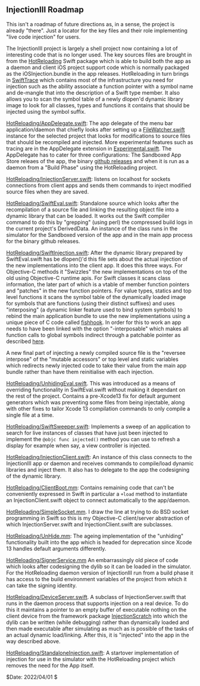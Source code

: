 
## InjectionIII Roadmap

This isn't a roadmap of future directions as, in a sense, the project is already "there".
Just a locator for the key files and their role implementing "live code injection" for users.

The InjectionIII project is largely a shell project now containing a lot of interesting code 
that is no longer used. The key sources files are brought in from the [HotReloading](https://github.com/johnno1962/HotReloading) Swift package which
is able to build both the app as a daemon and client iOS project support code 
which is normally packaged as the iOSInjection.bundle in the app releases.
HotReloading in turn brings in [SwiftTrace](https://github.com/johnno1962/SwiftTrace)
which contains most of the infrastructure you need for injection such as the ability
associate a function pointer with a symbol name and de-mangle that into the description
of a Swift type member. It also allows you to scan the symbol table of a newly dlopen'd 
dynamic library image to look for all classes, types and functions it contains that should 
be injected using the symbol suffix.

[HotReloading/AppDelegate.swift](https://github.com/johnno1962/HotReloading/blob/main/Sources/injectiond/AppDelegate.swift): The app delegate of the menu bar application/daemon that chiefly looks after setting up a [FileWatcher.swift](https://github.com/johnno1962/HotReloading/blob/main/Sources/injectiond/FileWatcher.swift) instance
 for the selected project that looks for modifications to source files that should be recompiled 
 and injected. More experimental features such as tracing are in the AppDelegate extension in
 [Experimental.swift](https://github.com/johnno1962/HotReloading/blob/main/Sources/injectiond/Experimental.swift).
 The AppDelegate has to cater for three configurations: The Sandboxed App Store
 releaes of the app, the binary [github releases](https://github.com/johnno1962/InjectionIII/releases)
 and when it is run as a daemon from a "Build Phase" using the HotReloading project.

[HotReloading/InjectionServer.swift](https://github.com/johnno1962/HotReloading/blob/main/Sources/injectiond/InjectionServer.swift): listens
on localhost for sockets connections from client apps and sends them commands to inject 
modified source files when they are saved.

[HotReloading/SwiftEval.swift](https://github.com/johnno1962/HotReloading/blob/main/Sources/HotReloading/SwiftEval.swift): Standalone
source which looks after the recompilation of a source file and linking the resulting object file 
into a dynamic  library that can be loaded. It works out the Swift compiler command to do 
this by "grepping" (using perl) the compressed build logs in the current project's DerivedData. 
An instance of the class runs in the simulator for the Sandboxed version of the app and in the 
main app process for the binary github releases.

[HotReloading/SwiftInjection.swift](https://github.com/johnno1962/HotReloading/blob/main/Sources/HotReloading/SwiftInjection.swift): After
the dynamic library prepared by SwiftEval.swift has be dlopen()'d this file sets about the actual
injection of the new implementations into the client app. It does this three ways. For 
Objective-C methods it "Swizzles" the new implementations on top of the old using
Objective-C runtime apis. For Swift classes it scans class information, the later
part of which is a vtable of member function pointers and "patches" in the new function
pointers. For value types, statics and top level functions it scans the symbol table of the
dynamically loaded image for symbols that are functions (using their distinct suffixes) and 
uses "interposing" (a dynamic linker feature used to bind system symbols) to rebind the 
main application bundle to use the new implementations using a unique piece of C code
called [fishhook](https://github.com/johnno1962/fishhook). In order for this to work an app 
needs to have been linked with the option "-interposable" which makes all function calls to 
global symbols indirect through a patchable pointer as described
[here](https://www.mikeash.com/pyblog/friday-qa-2012-11-09-dyld-dynamic-linking-on-os-x.html).

A new final part of injecting a newly compiled source file is the "reversee interpose" of the
"mutable accessors" or top level and static variables which redirects newly injected code to 
take their value from the main app bundle rather than have them reinitialise with each injection.

[HotReloading/UnhidingEval.swift](https://github.com/johnno1962/HotReloading/blob/main/Sources/HotReloading/UnhidingEval.swift). This was introduced as a means of overriding functionality in SwiftEval.swift without making it
dependant on the rest of the project. Contains a pre-Xcode13 fix for default argument
generators which was preventing some files from being injectable, along with other
fixes to tailor Xcode 13 compilation commands to only compile a single file at a time.

[HotReloading/SwiftSweeper.swift](https://github.com/johnno1962/HotReloading/blob/main/Sources/HotReloading/SwiftSweeper.swift): Implements 
a sweep of an application to search for live instances of classes that have just been injected
to implement the `@objc func injected()` method you can use to refresh a display for
example when say, a view controller is injected.

[HotReloading/InjectionClient.swift](https://github.com/johnno1962/HotReloading/blob/main/Sources/HotReloading/InjectionClient.swift): An
instance of this class connects to the InjectionIII app or daemon and receives commands
to compile/load dynamic libraries and inject them. It also has to delegate to the app
the codesigning of the dynamic library.

[HotReloading/ClientBoot.mm](https://github.com/johnno1962/HotReloading/blob/main/Sources/HotReloadingGuts/ClientBoot.mm): Contains
remaining code that can't be conveniently expressed in Swift in particular a `+load` method
to instantiate an InjectionClient.swift object to connect automatically to the app/daemon.

[HotReloading/SimpleSocket.mm](https://github.com/johnno1962/HotReloading/blob/main/Sources/HotReloadingGuts/SimpleSocket.mm). I
draw the line at trying to do BSD socket programming in Swift so this is my Objective-C
client/server abstraction of which InjectionServer.swift and InjectionClient.swift are subclasses.

[HotReloading/UnHide.mm](https://github.com/johnno1962/HotReloading/blob/main/Sources/HotReloadingGuts/Unhide.mm): The ageing
implementation of the "unhiding" functionality built into the app which is headed for
deprecation since Xcode 13 handles default arguments differently.

[HotReloading/SignerService.mm](https://github.com/johnno1962/HotReloading/blob/main/Sources/injectiondGuts/SignerService.m) An
embarrassingly old piece of code which looks after codesigning the dylib so it can be loaded
in the simulator. For the HotReloading daemon version of InjectionIII run from a build phase
it has access to the build environment variables of the project from which it can take the
signing identity.

[HotReloading/DeviceServer.swift](https://github.com/johnno1962/HotReloading/blob/main/Sources/injectiond/DeviceServer.swift). A
subclass of InjectionServer.swift that runs in the daemon process that supports injection
on a real device. To do this it maintains a pointer to an empty buffer of executable nothing
on the client device from the framework package [InjectionScratch](https://github.com/johnno1962/InjectionScratch) 
into which the dylib can be written (while debugging) rather than dynamically loaded and 
then made executable after simulating as much as is possible of the tasks of an actual 
dynamic load/linking. After this, it is "injected" into the app in the way described above.

[HotReloading/StandaloneInjection.swift](https://github.com/johnno1962/HotReloading/blob/main/Sources/injectiond/StandaloneInjection.swift):
A startover implementation of injection for use in the simulator with the
HotReloading project which removes the need for the App itself.


$Date: 2022/04/01 $
 
